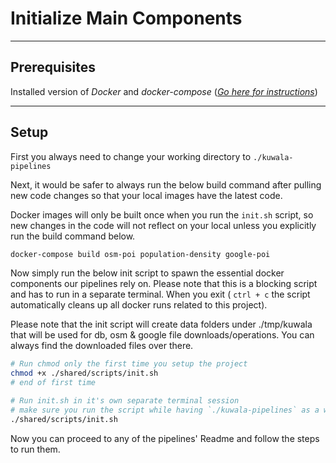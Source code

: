 # Initialize Main Components
---

## Prerequisites

Installed version of *Docker* and *docker-compose* 
([*Go here for instructions*](https://docs.docker.com/compose/install/))

---

## Setup

First you always need to change your working directory to `./kuwala-pipelines`

Next, it would be safer to always run the below build command after pulling new code changes so that your local images 
have the latest code. 

Docker images will only be built once when you run the `init.sh` script, so new changes in the code will not reflect on 
your local unless you explicitly run the build command below.

```zsh
docker-compose build osm-poi population-density google-poi
```

Now simply run the below init script to spawn the essential docker components our pipelines rely on. Please note that 
this is a blocking script and has to run in a separate terminal. When you exit ( `ctrl + c` the script automatically 
cleans up all docker runs related to this project). 

Please note that the init script will create data folders under ./tmp/kuwala that will be used for db, osm & google file 
downloads/operations. You can always find the downloaded files over there.

```zsh
# Run chmod only the first time you setup the project
chmod +x ./shared/scripts/init.sh
# end of first time

# Run init.sh in it's own separate terminal session
# make sure you run the script while having `./kuwala-pipelines` as a working directory.
./shared/scripts/init.sh 
```

Now you can proceed to any of the pipelines' Readme and follow the steps to run them.